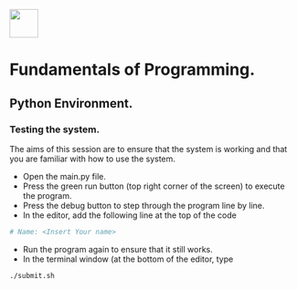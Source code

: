 
<img src="images/python-logo.png" width="50" height="50"></img>

# Fundamentals of Programming.
## Python Environment.
### Testing the system.

The aims of this session are to ensure that the system is working and that you are familiar with how to use the system.

* Open the main.py file.
* Press the green run button (top right corner of the screen) to execute the program.
* Press the debug button to step through the program line by line.
* In the editor, add the following line at the top of the code

```python
# Name: <Insert Your name>
```

* Run the program again to ensure that it still works.
* In the terminal window (at the bottom of the editor, type

```bash
./submit.sh
```

